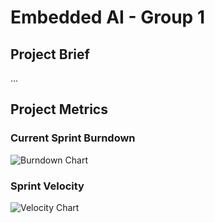 # Embedded AI - Group 1

## Project Brief

...

## Project Metrics

### Current Sprint Burndown
![Burndown Chart](reports/burndown_charts/latest_burndown.png)

### Sprint Velocity
![Velocity Chart](reports/velocity_charts/latest_velocity.png)